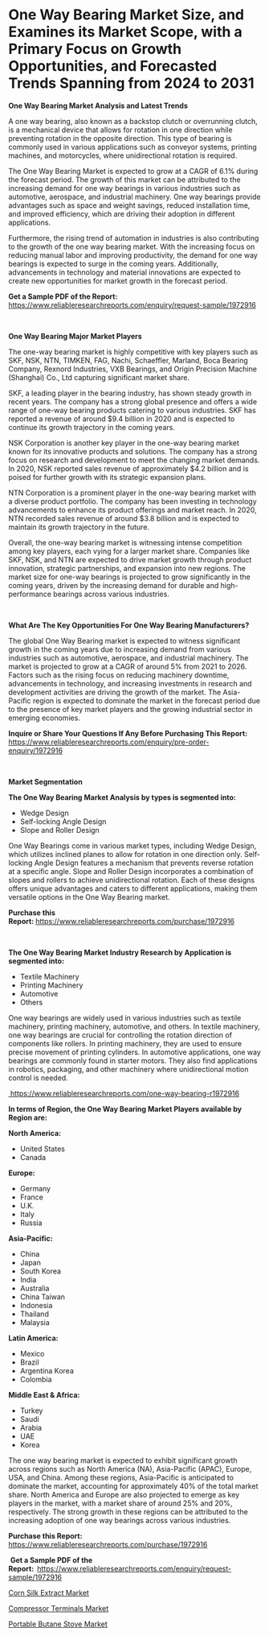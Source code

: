 <p><h1>One Way Bearing Market Size, and Examines its Market Scope, with a Primary Focus on Growth Opportunities, and Forecasted Trends Spanning from 2024 to 2031</h1></p><p><strong>One Way Bearing Market Analysis and Latest Trends</strong></p>
<p><p>A one way bearing, also known as a backstop clutch or overrunning clutch, is a mechanical device that allows for rotation in one direction while preventing rotation in the opposite direction. This type of bearing is commonly used in various applications such as conveyor systems, printing machines, and motorcycles, where unidirectional rotation is required.</p><p>The One Way Bearing Market is expected to grow at a CAGR of 6.1% during the forecast period. The growth of this market can be attributed to the increasing demand for one way bearings in various industries such as automotive, aerospace, and industrial machinery. One way bearings provide advantages such as space and weight savings, reduced installation time, and improved efficiency, which are driving their adoption in different applications.</p><p>Furthermore, the rising trend of automation in industries is also contributing to the growth of the one way bearing market. With the increasing focus on reducing manual labor and improving productivity, the demand for one way bearings is expected to surge in the coming years. Additionally, advancements in technology and material innovations are expected to create new opportunities for market growth in the forecast period.</p></p>
<p><strong>Get a Sample PDF of the Report:&nbsp;</strong> <a href="https://www.reliableresearchreports.com/enquiry/request-sample/1972916">https://www.reliableresearchreports.com/enquiry/request-sample/1972916</a></p>
<p>&nbsp;</p>
<p><strong>One Way Bearing Major Market Players</strong></p>
<p><p>The one-way bearing market is highly competitive with key players such as SKF, NSK, NTN, TIMKEN, FAG, Nachi, Schaeffler, Marland, Boca Bearing Company, Rexnord Industries, VXB Bearings, and Origin Precision Machine (Shanghai) Co., Ltd capturing significant market share.</p><p>SKF, a leading player in the bearing industry, has shown steady growth in recent years. The company has a strong global presence and offers a wide range of one-way bearing products catering to various industries. SKF has reported a revenue of around $9.4 billion in 2020 and is expected to continue its growth trajectory in the coming years.</p><p>NSK Corporation is another key player in the one-way bearing market known for its innovative products and solutions. The company has a strong focus on research and development to meet the changing market demands. In 2020, NSK reported sales revenue of approximately $4.2 billion and is poised for further growth with its strategic expansion plans.</p><p>NTN Corporation is a prominent player in the one-way bearing market with a diverse product portfolio. The company has been investing in technology advancements to enhance its product offerings and market reach. In 2020, NTN recorded sales revenue of around $3.8 billion and is expected to maintain its growth trajectory in the future.</p><p>Overall, the one-way bearing market is witnessing intense competition among key players, each vying for a larger market share. Companies like SKF, NSK, and NTN are expected to drive market growth through product innovation, strategic partnerships, and expansion into new regions. The market size for one-way bearings is projected to grow significantly in the coming years, driven by the increasing demand for durable and high-performance bearings across various industries.</p></p>
<p>&nbsp;</p>
<p><strong>What Are The Key Opportunities For One Way Bearing Manufacturers?</strong></p>
<p><p>The global One Way Bearing market is expected to witness significant growth in the coming years due to increasing demand from various industries such as automotive, aerospace, and industrial machinery. The market is projected to grow at a CAGR of around 5% from 2021 to 2026. Factors such as the rising focus on reducing machinery downtime, advancements in technology, and increasing investments in research and development activities are driving the growth of the market. The Asia-Pacific region is expected to dominate the market in the forecast period due to the presence of key market players and the growing industrial sector in emerging economies.</p></p>
<p><strong>Inquire or Share Your Questions If Any Before Purchasing This Report:</strong> <a href="https://www.reliableresearchreports.com/enquiry/pre-order-enquiry/1972916">https://www.reliableresearchreports.com/enquiry/pre-order-enquiry/1972916</a></p>
<p>&nbsp;</p>
<p><strong>Market Segmentation</strong></p>
<p><strong>The One Way Bearing Market Analysis by types is segmented into:</strong></p>
<p><ul><li>Wedge Design</li><li>Self-locking Angle Design</li><li>Slope and Roller Design</li></ul></p>
<p><p>One Way Bearings come in various market types, including Wedge Design, which utilizes inclined planes to allow for rotation in one direction only. Self-locking Angle Design features a mechanism that prevents reverse rotation at a specific angle. Slope and Roller Design incorporates a combination of slopes and rollers to achieve unidirectional rotation. Each of these designs offers unique advantages and caters to different applications, making them versatile options in the One Way Bearing market.</p></p>
<p><strong>Purchase this Report:&nbsp;</strong><a href="https://www.reliableresearchreports.com/purchase/1972916">https://www.reliableresearchreports.com/purchase/1972916</a></p>
<p>&nbsp;</p>
<p><strong>The One Way Bearing Market Industry Research by Application is segmented into:</strong></p>
<p><ul><li>Textile Machinery</li><li>Printing Machinery</li><li>Automotive</li><li>Others</li></ul></p>
<p><p>One way bearings are widely used in various industries such as textile machinery, printing machinery, automotive, and others. In textile machinery, one way bearings are crucial for controlling the rotation direction of components like rollers. In printing machinery, they are used to ensure precise movement of printing cylinders. In automotive applications, one way bearings are commonly found in starter motors. They also find applications in robotics, packaging, and other machinery where unidirectional motion control is needed.</p></p>
<p><a href="https://www.reliableresearchreports.com/one-way-bearing-r1972916">&nbsp;https://www.reliableresearchreports.com/one-way-bearing-r1972916</a></p>
<p><strong>In terms of Region, the One Way Bearing Market Players available by Region are:</strong></p>
<p>
    <p> <strong> North America: </strong>
        <ul>
            <li>United States</li>
            <li>Canada</li>
        </ul>
        </p> 
    <p> <strong> Europe: </strong>
        <ul>
            <li>Germany</li>
            <li>France</li>
            <li>U.K.</li>
            <li>Italy</li>
            <li>Russia</li>
        </ul>
        </p> 
    <p> <strong> Asia-Pacific: </strong>
        <ul>
            <li>China</li>
            <li>Japan</li>
            <li>South Korea</li>
            <li>India</li>
            <li>Australia</li>
            <li>China Taiwan</li>
            <li>Indonesia</li>
            <li>Thailand</li>
            <li>Malaysia</li>
        </ul>
        </p> 
    <p> <strong> Latin America: </strong>
        <ul>
            <li>Mexico</li>
            <li>Brazil</li>
            <li>Argentina Korea</li>
            <li>Colombia</li>
        </ul>
        </p> 
    <p> <strong> Middle East & Africa: </strong>
        <ul>
            <li>Turkey</li>
            <li>Saudi</li>
            <li>Arabia</li>
            <li>UAE</li>
            <li>Korea</li>
        </ul>
    </p>
    </p>
<p><p>The one way bearing market is expected to exhibit significant growth across regions such as North America (NA), Asia-Pacific (APAC), Europe, USA, and China. Among these regions, Asia-Pacific is anticipated to dominate the market, accounting for approximately 40% of the total market share. North America and Europe are also projected to emerge as key players in the market, with a market share of around 25% and 20%, respectively. The strong growth in these regions can be attributed to the increasing adoption of one way bearings across various industries.</p></p>
<p><strong>Purchase this Report: </strong><a href="https://www.reliableresearchreports.com/purchase/1972916">https://www.reliableresearchreports.com/purchase/1972916</a></p>
<p>&nbsp;<strong>Get a Sample PDF of the Report:&nbsp;&nbsp;</strong><a href="https://www.reliableresearchreports.com/enquiry/request-sample/1972916">https://www.reliableresearchreports.com/enquiry/request-sample/1972916</a></p>
<p><strong></strong></p>
<p><p><a href="https://www.linkedin.com/pulse/corn-silk-extract-market-key-successful-business-strategy-aqqhe?trackingId=0naWSksMFrVrkS2QZnd61A%3D%3D">Corn Silk Extract Market</a></p><p><a href="https://www.linkedin.com/pulse/compressor-terminals-market-size-outlook-forecast-2024-wboue?trackingId=IRBUM0M3nY3dYyecm%2FsQ%2Bg%3D%3D">Compressor Terminals Market</a></p><p><a href="https://www.linkedin.com/pulse/portable-butane-stove-market-report-reveals-latest-trends-3lxde?trackingId=Tj4cikWV22hMyPhtodp%2B%2FQ%3D%3D">Portable Butane Stove Market</a></p></p>